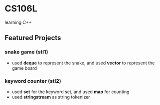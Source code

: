 # CS106L
learning C++

## Featured Projects
### snake game (stl1)
- used **deque** to represent the snake, and used **vector** to represent the game board

### keyword counter (stl2)
- used **set** for the keyword set, and used **map** for counting
- used **stringstream** as string tokenizer
